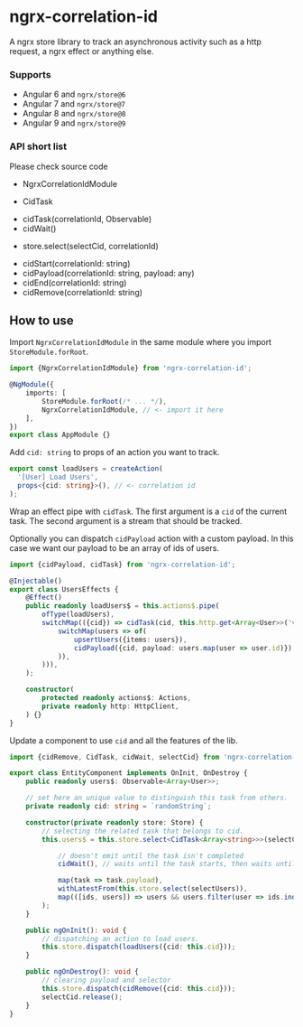 # ngrx-correlation-id

A ngrx store library to track an asynchronous activity such as a http request, a ngrx effect or anything else.

### Supports
- Angular 6 and `ngrx/store@6`
- Angular 7 and `ngrx/store@7`
- Angular 8 and `ngrx/store@8`
- Angular 9 and `ngrx/store@9`

### API short list

Please check source code

- NgrxCorrelationIdModule
* CidTask
- cidTask(correlationId, Observable<any>)
- cidWait()
* store.select(selectCid, correlationId)
- cidStart(correlationId: string)
- cidPayload(correlationId: string, payload: any)
- cidEnd(correlationId: string)
- cidRemove(correlationId: string)

## How to use

Import `NgrxCorrelationIdModule` in the same module where you import `StoreModule.forRoot`.

```typescript
import {NgrxCorrelationIdModule} from 'ngrx-correlation-id';

@NgModule({
    imports: [
        StoreModule.forRoot(/* ... */),
        NgrxCorrelationIdModule, // <- import it here
    ],
})
export class AppModule {}
```

Add `cid: string` to props of an action you want to track.

```typescript
export const loadUsers = createAction(
  '[User] Load Users',
  props<{cid: string}>(), // <- correlation id
);
```

Wrap an effect pipe with `cidTask`.
The first argument is a `cid` of the current task.
The second argument is a stream that should be tracked.

Optionally you can dispatch `cidPayload` action with a custom payload.
In this case we want our payload to be an array of ids of users.

```typescript
import {cidPayload, cidTask} from 'ngrx-correlation-id';

@Injectable()
export class UsersEffects {
    @Effect()
    public readonly loadUsers$ = this.actions$.pipe(
        ofType(loadUsers),
        switchMap(({cid}) => cidTask(cid, this.http.get<Array<User>>('v2/api/users').pipe(
            switchMap(users => of(
                upsertUsers({items: users}),
                cidPayload({cid, payload: users.map(user => user.id)}),
            )),
        ))),
    );

    constructor(
        protected readonly actions$: Actions,
        private readonly http: HttpClient,
    ) {}
}
```

Update a component to use `cid` and all the features of the lib.

```typescript
import {cidRemove, CidTask, cidWait, selectCid} from 'ngrx-correlation-id';

export class EntityComponent implements OnInit, OnDestroy {
    public readonly users$: Observable<Array<User>>;

    // set here an unique value to distinguish this task from others.
    private readonly cid: string = `randomString`;

    constructor(private readonly store: Store) {
        // selecting the related task that belongs to cid.
        this.users$ = this.store.select<CidTask<Array<string>>>(selectCid, this.cid).pipe(

            // doesn't emit until the task isn't completed
            cidWait(), // waits until the task starts, then waits until the task ends and the task.

            map(task => task.payload),
            withLatestFrom(this.store.select(selectUsers)),
            map(([ids, users]) => users && users.filter(user => ids.indexOf(user.id) !== -1) || []),
        );
    }

    public ngOnInit(): void {
        // dispatching an action to load users.
        this.store.dispatch(loadUsers({cid: this.cid}));
    }

    public ngOnDestroy(): void {
        // clearing payload and selector
        this.store.dispatch(cidRemove({cid: this.cid}));
        selectCid.release();
    }
}
```
